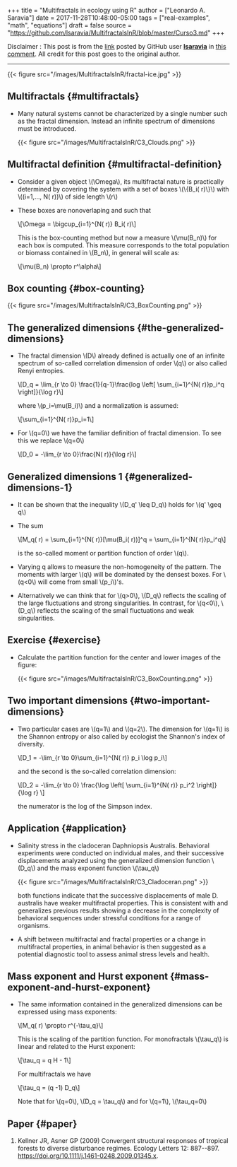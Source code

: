 +++
title = "Multifractals in ecology using R"
author = ["Leonardo A. Saravia"]
date = 2017-11-28T10:48:00-05:00
tags = ["real-examples", "math", "equations"]
draft = false
source = "https://github.com/lsaravia/MultifractalsInR/blob/master/Curso3.md"
+++

Disclaimer
: This post is from the [link](https://github.com/lsaravia/MultifractalsInR/blob/master/Curso3.md) posted by GitHub user
    [**lsaravia**](https://github.com/lsaravia) in [this comment](https://github.com/gohugoio/hugo/issues/234#issuecomment-347532166). All credit for this post
    goes to the original author.

---

{{< figure src="/images/MultifractalsInR/fractal-ice.jpg" >}}


## Multifractals {#multifractals}

-   Many natural systems cannot be characterized by a single number such
    as the fractal dimension. Instead an infinite spectrum of dimensions
    must be introduced.

    {{< figure src="/images/MultifractalsInR/C3_Clouds.png" >}}


## Multifractal definition {#multifractal-definition}

-   Consider a given object \\(\Omega\\), its multifractal nature is
    practically determined by covering the system with a set of boxes
    \\(\\{B\_i( r)\\}\\) with \\((i=1,..., N( r))\\) of side length \\(r\\)
-   These boxes are nonoverlaping and such that

    \\[\Omega = \bigcup\_{i=1}^{N( r)} B\_i( r)\\]

    This is the box-counting method but now a measure \\(\mu(B\_n)\\) for each
    box is computed. This measure corresponds to the total population or
    biomass contained in \\(B\_n\\), in general will scale as:

    \\[\mu(B\_n) \propto r^\alpha\\]


## Box counting {#box-counting}

{{< figure src="/images/MultifractalsInR/C3_BoxCounting.png" >}}


## The generalized dimensions {#the-generalized-dimensions}

-   The fractal dimension \\(D\\) already defined is actually one of an
    infinite spectrum of so-called correlation dimension of order \\(q\\) or
    also called Renyi entropies.

    \\[D\_q = \lim\_{r \to 0} \frac{1}{q-1}\frac{log \left[ \sum\_{i=1}^{N( r)}p\_i^q \right]}{\log r}\\]

    where \\(p\_i=\mu(B\_i)\\) and a normalization is assumed:

    \\[\sum\_{i=1}^{N( r)}p\_i=1\\]

-   For \\(q=0\\) we have the familiar definition of fractal dimension. To see
    this we replace \\(q=0\\)

    \\[D\_0 = -\lim\_{r \to 0}\frac{N( r)}{\log r}\\]


## Generalized dimensions 1 {#generalized-dimensions-1}

-   It can be shown that the inequality \\(D\_q' \leq D\_q\\) holds for
    \\(q' \geq q\\)
-   The sum

    \\[M\_q( r) = \sum\_{i=1}^{N( r)}[\mu(B\_i( r))]^q = \sum\_{i=1}^{N( r)}p\_i^q\\]

    is the so-called moment or partition function of order \\(q\\).
-   Varying q allows to measure the non-homogeneity of the pattern. The
    moments with larger \\(q\\) will be dominated by the densest boxes. For
    \\(q<0\\) will come from small \\(p\_i\\)'s.
-   Alternatively we can think that for \\(q>0\\), \\(D\_q\\) reflects the scaling
    of the large fluctuations and strong singularities. In contrast, for
    \\(q<0\\), \\(D\_q\\) reflects the scaling of the small fluctuations and weak
    singularities.


## Exercise {#exercise}

-   Calculate the partition function for the center and lower images of
    the figure:

    {{< figure src="/images/MultifractalsInR/C3_BoxCounting.png" >}}


## Two important dimensions {#two-important-dimensions}

-   Two particular cases are \\(q=1\\) and \\(q=2\\). The dimension for \\(q=1\\) is
    the Shannon entropy or also called by ecologist the Shannon's index of
    diversity.

    \\[D\_1 = -\lim\_{r \to 0}\sum\_{i=1}^{N( r)} p\_i \log p\_i\\]

    and the second is the so-called correlation dimension:

    \\[D\_2 = -\lim\_{r \to 0} \frac{\log \left[ \sum\_{i=1}^{N( r)} p\_i^2 \right]}{\log r} \\]

    the numerator is the log of the Simpson index.


## Application {#application}

-   Salinity stress in the cladoceran Daphniopsis Australis. Behavioral
    experiments were conducted on individual males, and their successive
    displacements analyzed using the generalized dimension function \\(D\_q\\)
    and the mass exponent function \\(\tau\_q\\)

    {{< figure src="/images/MultifractalsInR/C3_Cladoceran.png" >}}

    both functions indicate that the successive displacements of male D.
    australis have weaker multifractal properties. This is consistent with
    and generalizes previous results showing a decrease in the complexity
    of behavioral sequences under stressful conditions for a range of
    organisms.
-   A shift between multifractal and fractal properties or a change in
    multifractal properties, in animal behavior is then suggested as a
    potential diagnostic tool to assess animal stress levels and health.


## Mass exponent and Hurst exponent {#mass-exponent-and-hurst-exponent}

-   The same information contained in the generalized dimensions can be
    expressed using mass exponents:

    \\[M\_q( r) \propto r^{-\tau\_q}\\]

    This is the scaling of the partition function. For monofractals
    \\(\tau\_q\\) is linear and related to the Hurst exponent:

    \\[\tau\_q = q H - 1\\]

    For multifractals we have

    \\[\tau\_q = (q -1) D\_q\\]

    Note that for \\(q=0\\), \\(D\_q = \tau\_q\\) and for \\(q=1\\), \\(\tau\_q=0\\)


## Paper {#paper}

1.  Kellner JR, Asner GP (2009) Convergent structural responses of
    tropical forests to diverse disturbance regimes. Ecology Letters 12:
    887--897. https://doi.org/10.1111/j.1461-0248.2009.01345.x.
